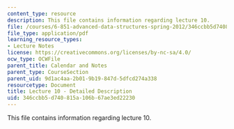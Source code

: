 ```yaml
---
content_type: resource
description: This file contains information regarding lecture 10.
file: /courses/6-851-advanced-data-structures-spring-2012/346ccbb5d740815a106b67ae3ed22230_MIT6_851S12_Lecture10.pdf
file_type: application/pdf
learning_resource_types:
- Lecture Notes
license: https://creativecommons.org/licenses/by-nc-sa/4.0/
ocw_type: OCWFile
parent_title: Calendar and Notes
parent_type: CourseSection
parent_uid: 9d1ac4aa-2b01-9b19-847d-5dfcd274a338
resourcetype: Document
title: Lecture 10 - Detailed Description
uid: 346ccbb5-d740-815a-106b-67ae3ed22230
---
```

This file contains information regarding lecture 10.